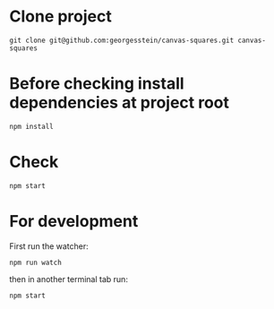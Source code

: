 # Clone project
```
git clone git@github.com:georgesstein/canvas-squares.git canvas-squares
```

# Before checking install dependencies at project root
```
npm install
```

# Check
```
npm start
```

# For development
First run the watcher:
```
npm run watch
```
then in another terminal tab run:
```
npm start
```
